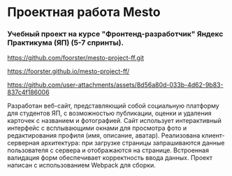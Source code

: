 # Проектная работа Mesto
### Учебный проект на курсе "Фронтенд-разработчик" Яндекс Практикума (ЯП) (5-7 спринты).

https://github.com/foorster/mesto-project-ff.git

https://foorster.github.io/mesto-project-ff/

https://github.com/user-attachments/assets/8d56a80d-033b-4d62-9b83-837c4f186006

Разработан веб-сайт, представляющий собой социальную платформу для студентов ЯП, с возможностью публикации, оценки и удаления карточек с названием и фотографией. Сайт использует интерактивный интерфейс с всплывающими окнами для просмотра фото и редактирования профиля (имя, описание, аватар). Реализована клиент-серверная архитектура: при загрузке страницы запрашиваются данные пользователя с сервера и отображаются на странице. Встроенная валидация форм обеспечивает корректность ввода данных. Проект написан с использованием Webpack для сборки.

